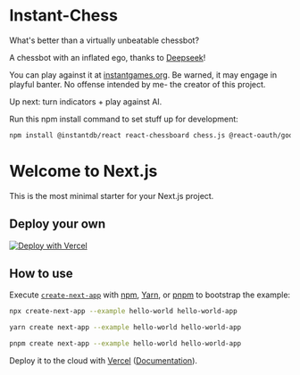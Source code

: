 # Instant-Chess

What's better than a virtually unbeatable chessbot?

A chessbot with an inflated ego, thanks to [Deepseek](https://api-docs.deepseek.com/)!

You can play against it at [instantgames.org](https://instantgames.org/). Be warned, it may engage in playful banter. No offense intended by me- the creator of this project.

Up next: turn indicators + play against AI.

Run this npm install command to set stuff up for development:

```bash
npm install @instantdb/react react-chessboard chess.js @react-oauth/google js-cookie
```

# Welcome to Next.js

This is the most minimal starter for your Next.js project.

## Deploy your own

[![Deploy with Vercel](https://vercel.com/button)](https://vercel.com/new/clone?repository-url=https://github.com/vercel/next.js/tree/canary/examples/hello-world&project-name=hello-world&repository-name=hello-world)

## How to use

Execute [`create-next-app`](https://github.com/vercel/next.js/tree/canary/packages/create-next-app) with [npm](https://docs.npmjs.com/cli/init), [Yarn](https://yarnpkg.com/lang/en/docs/cli/create/), or [pnpm](https://pnpm.io) to bootstrap the example:

```bash
npx create-next-app --example hello-world hello-world-app
```

```bash
yarn create next-app --example hello-world hello-world-app
```

```bash
pnpm create next-app --example hello-world hello-world-app
```

Deploy it to the cloud with [Vercel](https://vercel.com/new?utm_source=github&utm_medium=readme&utm_campaign=next-example) ([Documentation](https://nextjs.org/docs/deployment)).
